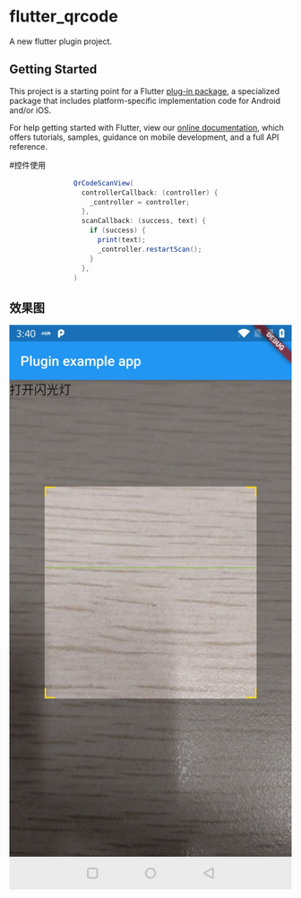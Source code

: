 
# flutter_qrcode

A new flutter plugin project.

## Getting Started

This project is a starting point for a Flutter
[plug-in package](https://flutter.dev/developing-packages/),
a specialized package that includes platform-specific implementation code for
Android and/or iOS.

For help getting started with Flutter, view our 
[online documentation](https://flutter.dev/docs), which offers tutorials, 
samples, guidance on mobile development, and a full API reference.

#控件使用

```groovy
                QrCodeScanView(
                  controllerCallback: (controller) {
                    _controller = controller;
                  },
                  scanCallback: (success, text) {
                    if (success) {
                      print(text);
                      _controller.restartScan();
                    }
                  },
                )
```

## 效果图
![image](https://github.com/zack-zjc/flutter_qrcode/blob/master/image/capture.jpg?raw=true)

